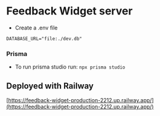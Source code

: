 # Feedback Widget server

- Create a .env file

```
DATABASE_URL="file:./dev.db"
```

### Prisma 
- To run prisma studio run:
```npx prisma studio```

## Deployed with Railway 

[https://feedback-widget-production-2212.up.railway.app/](https://feedback-widget-production-2212.up.railway.app/)
